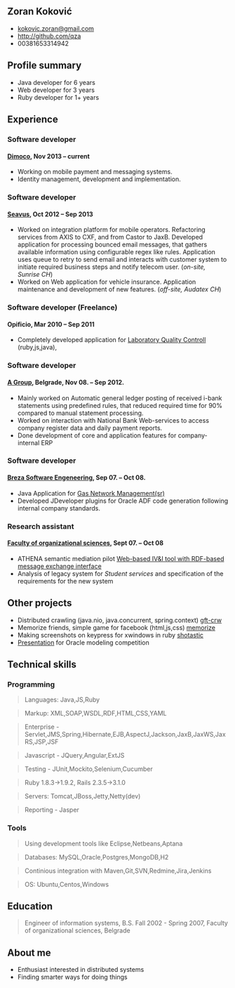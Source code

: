 ## Zoran Koković
 * <kokovic.zoran@gmail.com>
 * <http://github.com/qza>
 * 00381653314942

## Profile summary
 * Java developer for 6 years
 * Web developer for 3 years
 * Ruby developer for 1+ years
 
## Experience

### Software developer
#### [Dimoco][dim], Nov 2013 – current
 * Working on mobile payment and messaging systems.
 * Identity management, development and implementation.

### Software developer
#### [Seavus][sea], Oct 2012 – Sep 2013
 * Worked on integration platform for mobile operators. Refactoring services from AXIS to CXF, and from Castor to JaxB.
   Developed application for processing bounced email messages, that gathers available information using configurable
   regex like rules. Application uses queue to retry to send email and interacts with customer system to initiate 
   required business steps and notify telecom user. (*on-site, Sunrise CH*)
 * Worked on Web application for vehicle insurance. Application maintenance and development of new features. (*off-site, Audatex CH*)

### Software developer (Freelance)
#### Opificio, Mar 2010 – Sep 2011
 * Completely developed application for [Laboratory Quality Controll][scr] (ruby,js,java), 

### Software developer
#### [A Group][agr], Belgrade, Nov 08. – Sep 2012.
 * Mainly worked on Automatic general ledger posting of received i-bank statements using predefined rules, that reduced
   required time for 90% compared to manual statement processing.
 * Worked on interaction with National Bank Web-services to access company register data and daily payment reports.
 * Done development of core and application features for company-internal ERP

### Software developer
#### [Breza Software Engeneering][bse], Sep 07. – Oct 08.
 * Java Application for [Gas Network Management(sr)][gas]
 * Developed JDeveloper plugins for Oracle ADF code generation following internal company standards.

### Research assistant
#### [Faculty of organizational sciences][fon], Sept 07. – Oct 08
 * ATHENA semantic mediation pilot [Web-based IV&I tool with RDF-based message exchange interface][apo]
 * Analysis of legacy system for *Student services* and specification of the requirements for the new system

## Other projects
 * Distributed crawling (java.nio, java.concurrent, spring.context) [gft-crw]
 * Memorize friends, simple game for facebook (html,js,css) [memorize]
 * Making screenshots on keypress for xwindows in ruby [shotastic]
 * [Presentation][air_pdf] for Oracle modeling competition

## Technical skills

### Programming

 > Languages: Java,JS,Ruby
 
 > Markup: XML,SOAP,WSDL,RDF,HTML,CSS,YAML
 
 > Enterprise - Servlet,JMS,Spring,Hibernate,EJB,AspectJ,Jackson,JaxB,JaxWS,JaxRS,JSP,JSF
 
 > Javascript - JQuery,Angular,ExtJS

 > Testing - JUnit,Mockito,Selenium,Cucumber
 
 > Ruby 1.8.3->1.9.2, Rails 2.3.5->3.1.0
 
 > Servers: Tomcat,JBoss,Jetty,Netty(dev)
 
 > Reporting - Jasper
  
### Tools

 > Using development tools like Eclipse,Netbeans,Aptana
 
 > Databases: MySQL,Oracle,Postgres,MongoDB,H2
 
 > Continious integration with Maven,Git,SVN,Redmine,Jira,Jenkins
 
 > OS: Ubuntu,Centos,Windows


## Education

 > Engineer of information systems, B.S. Fall 2002 - Spring 2007, Faculty of organizational sciences, Belgrade

## About me
 * Enthusiast interested in distributed systems
 * Finding smarter ways for doing things

[dim]:http://www.dimoco.at/
[apo]:http://sourceforge.net/projects/apolon/
[gas]:http://www.brezasoftware.com/brosure/BrezaGAS.pdf
[bse]:http://www.brezasoftware.com/
[agr]:http://www.agroupm.com/
[fon]:http://www.labis.fon.rs/
[sea]:http://www.seavus.com/
[air_pdf]: http://qza.github.com/Resume/OracleAcademyFinal.pdf
[scr]: http://qza.github.com/Resume/album.html
[memorize]: https://github.com/qza/MemorizeFriends
[shotastic]: https://github.com/qza/shotastic
[gft-crw]: https://github.com/qza/gft-crw
[scloud]: http://soundcloud.com/qza
